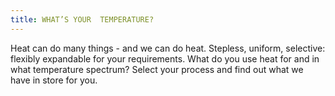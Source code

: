 ```yaml
---
title: WHAT’S YOUR  TEMPERATURE?
---
```

Heat can do many things - and we can do heat. 
Stepless, uniform, selective: flexibly expandable for your requirements.
What do you use heat for and in what temperature spectrum? 
Select your process and find out what we have in store for you.
